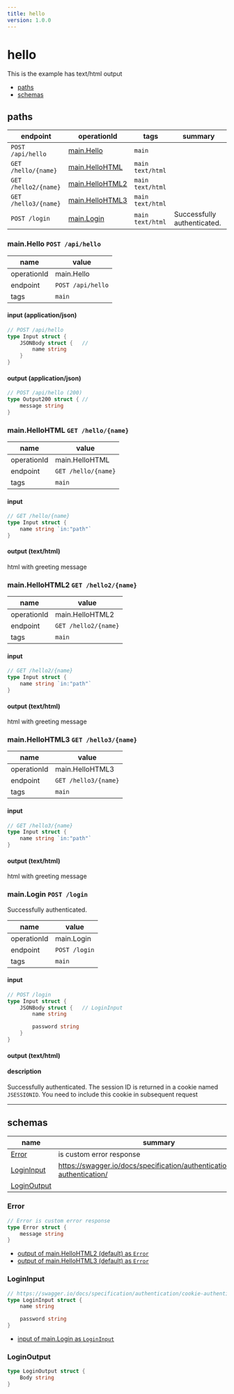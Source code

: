 ```yaml
---
title: hello
version: 1.0.0
---
```


# hello

This is the example has text/html output

- [paths](#paths)
- [schemas](#schemas)

## paths

| endpoint | operationId | tags | summary |
| --- | --- | --- | --- |
| `POST /api/hello` | [main.Hello](#mainhello-post-apihello)  | `main` |  |
| `GET /hello/{name}` | [main.HelloHTML](#mainhellohtml-get-helloname)  | `main text/html` |  |
| `GET /hello2/{name}` | [main.HelloHTML2](#mainhellohtml2-get-hello2name)  | `main text/html` |  |
| `GET /hello3/{name}` | [main.HelloHTML3](#mainhellohtml3-get-hello3name)  | `main text/html` |  |
| `POST /login` | [main.Login](#mainlogin-post-login)  | `main text/html` | Successfully authenticated. |


### main.Hello `POST /api/hello`



| name | value |
| --- | --- |
| operationId | main.Hello |
| endpoint | `POST /api/hello` |
| tags | `main` |


#### input (application/json)

```go
// POST /api/hello
type Input struct {
	JSONBody struct {	// 
		name string
	}
}
```

#### output (application/json)

```go
// POST /api/hello (200)
type Output200 struct {	// 
	message string
}
```


### main.HelloHTML `GET /hello/{name}`



| name | value |
| --- | --- |
| operationId | main.HelloHTML |
| endpoint | `GET /hello/{name}` |
| tags | `main` |


#### input

```go
// GET /hello/{name}
type Input struct {
	name string `in:"path"`
}
```

#### output (text/html)

html with greeting message
### main.HelloHTML2 `GET /hello2/{name}`



| name | value |
| --- | --- |
| operationId | main.HelloHTML2 |
| endpoint | `GET /hello2/{name}` |
| tags | `main` |


#### input

```go
// GET /hello2/{name}
type Input struct {
	name string `in:"path"`
}
```

#### output (text/html)

html with greeting message
### main.HelloHTML3 `GET /hello3/{name}`



| name | value |
| --- | --- |
| operationId | main.HelloHTML3 |
| endpoint | `GET /hello3/{name}` |
| tags | `main` |


#### input

```go
// GET /hello3/{name}
type Input struct {
	name string `in:"path"`
}
```

#### output (text/html)

html with greeting message
### main.Login `POST /login`

Successfully authenticated.

| name | value |
| --- | --- |
| operationId | main.Login |
| endpoint | `POST /login` |
| tags | `main` |


#### input

```go
// POST /login
type Input struct {
	JSONBody struct {	// LoginInput
		name string

		password string
	}
}
```

#### output (text/html)



#### description

Successfully authenticated.
The session ID is returned in a cookie named `JSESSIONID`. You need to include this cookie in subsequent request



----------------------------------------

## schemas

| name | summary |
| --- | --- |
| [Error](#error) | is custom error response |
| [LoginInput](#logininput) | https://swagger.io/docs/specification/authentication/cookie-authentication/ |
| [LoginOutput](#loginoutput) |  |



### Error

```go
// Error is custom error response
type Error struct {
	message string
}
```

- [output of main.HelloHTML2 (default) as `Error`](#mainhellohtml2-get-hello2name)
- [output of main.HelloHTML3 (default) as `Error`](#mainhellohtml3-get-hello3name)

### LoginInput

```go
// https://swagger.io/docs/specification/authentication/cookie-authentication/
type LoginInput struct {
	name string

	password string
}
```

- [input of main.Login as `LoginInput`](#mainlogin-post-login)

### LoginOutput

```go
type LoginOutput struct {
	Body string
}
```
